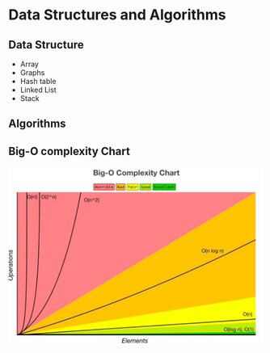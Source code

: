 # Data Structures and Algorithms
## Data Structure 
- Array
- Graphs
- Hash table
- Linked List
- Stack

## Algorithms



## Big-O complexity Chart
![img.png](img.png)